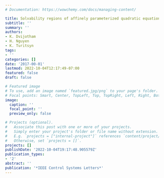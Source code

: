 ```yaml
---
# Documentation: https://wowchemy.com/docs/managing-content/

title: Solvability regions of affinely parameterized quadratic equations
subtitle: ''
summary: ''
authors:
- K. Dvijotham
- H. Nguyen
- K. Turitsyn
tags:
- ''
categories: []
date: '2017-00-01'
lastmod: 2022-10-04T12:17:49-07:00
featured: false
draft: false

# Featured image
# To use, add an image named `featured.jpg/png` to your page's folder.
# Focal points: Smart, Center, TopLeft, Top, TopRight, Left, Right, BottomLeft, Bottom, BottomRight.
image:
  caption: ''
  focal_point: ''
  preview_only: false

# Projects (optional).
#   Associate this post with one or more of your projects.
#   Simply enter your project's folder or file name without extension.
#   E.g. `projects = ["internal-project"]` references `content/project/deep-learning/index.md`.
#   Otherwise, set `projects = []`.
projects: []
publishDate: '2022-10-04T19:17:48.905579Z'
publication_types:
- '2'
abstract: ''
publication: '*IEEE Control Systems Letters*'
---
```

